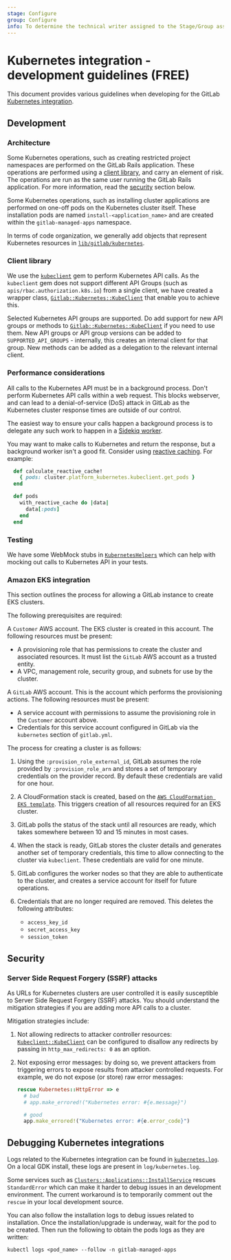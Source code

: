 ```yaml
---
stage: Configure
group: Configure
info: To determine the technical writer assigned to the Stage/Group associated with this page, see https://about.gitlab.com/handbook/engineering/ux/technical-writing/#assignments
---
```


# Kubernetes integration - development guidelines **(FREE)**

This document provides various guidelines when developing for the GitLab
[Kubernetes integration](../user/project/clusters/index.md).

## Development

### Architecture

Some Kubernetes operations, such as creating restricted project
namespaces are performed on the GitLab Rails application. These
operations are performed using a [client library](#client-library),
and carry an element of risk. The operations are
run as the same user running the GitLab Rails application. For more information,
read the [security](#security) section below.

Some Kubernetes operations, such as installing cluster applications are
performed on one-off pods on the Kubernetes cluster itself. These
installation pods are named `install-<application_name>` and
are created within the `gitlab-managed-apps` namespace.

In terms of code organization, we generally add objects that represent
Kubernetes resources in
[`lib/gitlab/kubernetes`](https://gitlab.com/gitlab-org/gitlab-foss/tree/master/lib/gitlab/kubernetes).

### Client library

We use the [`kubeclient`](https://rubygems.org/gems/kubeclient) gem to
perform Kubernetes API calls. As the `kubeclient` gem does not support
different API Groups (such as `apis/rbac.authorization.k8s.io`) from a
single client, we have created a wrapper class,
[`Gitlab::Kubernetes::KubeClient`](https://gitlab.com/gitlab-org/gitlab/blob/master/lib/gitlab/kubernetes/kube_client.rb)
that enable you to achieve this.

Selected Kubernetes API groups are supported. Do add support
for new API groups or methods to
[`Gitlab::Kubernetes::KubeClient`](https://gitlab.com/gitlab-org/gitlab/blob/master/lib/gitlab/kubernetes/kube_client.rb)
if you need to use them. New API groups or API group versions can be
added to `SUPPORTED_API_GROUPS` - internally, this creates an
internal client for that group. New methods can be added as a delegation
to the relevant internal client.

### Performance considerations

All calls to the Kubernetes API must be in a background process. Don't
perform Kubernetes API calls within a web request. This blocks
webserver, and can lead to a denial-of-service (DoS) attack in GitLab as
the Kubernetes cluster response times are outside of our control.

The easiest way to ensure your calls happen a background process is to
delegate any such work to happen in a [Sidekiq worker](sidekiq_style_guide.md).

You may want to make calls to Kubernetes and return the response, but a background
worker isn't a good fit. Consider using
[reactive caching](https://gitlab.com/gitlab-org/gitlab/blob/master/app/models/concerns/reactive_caching.rb).
For example:

```ruby
  def calculate_reactive_cache!
    { pods: cluster.platform_kubernetes.kubeclient.get_pods }
  end

  def pods
    with_reactive_cache do |data|
      data[:pods]
    end
  end
```

### Testing

We have some WebMock stubs in
[`KubernetesHelpers`](https://gitlab.com/gitlab-org/gitlab/blob/master/spec/support/helpers/kubernetes_helpers.rb)
which can help with mocking out calls to Kubernetes API in your tests.

### Amazon EKS integration

This section outlines the process for allowing a GitLab instance to create EKS clusters.

The following prerequisites are required:

A `Customer` AWS account. The EKS cluster is created in this account. The following
resources must be present:

- A provisioning role that has permissions to create the cluster
  and associated resources. It must list the `GitLab` AWS account
  as a trusted entity.
- A VPC, management role, security group, and subnets for use by the cluster.

A `GitLab` AWS account. This is the account which performs
the provisioning actions. The following resources must be present:

- A service account with permissions to assume the provisioning
  role in the `Customer` account above.
- Credentials for this service account configured in GitLab via
  the `kubernetes` section of `gitlab.yml`.

The process for creating a cluster is as follows:

1. Using the `:provision_role_external_id`, GitLab assumes the role provided
   by `:provision_role_arn` and stores a set of temporary credentials on the
   provider record. By default these credentials are valid for one hour.
1. A CloudFormation stack is created, based on the
   [`AWS CloudFormation EKS template`](https://gitlab.com/gitlab-org/gitlab/blob/master/vendor/aws/cloudformation/eks_cluster.yaml).
   This triggers creation of all resources required for an EKS cluster.
1. GitLab polls the status of the stack until all resources are ready,
   which takes somewhere between 10 and 15 minutes in most cases.
1. When the stack is ready, GitLab stores the cluster details and generates
   another set of temporary credentials, this time to allow connecting to
   the cluster via `kubeclient`. These credentials are valid for one minute.
1. GitLab configures the worker nodes so that they are able to authenticate
   to the cluster, and creates a service account for itself for future operations.
1. Credentials that are no longer required are removed. This deletes the following
   attributes:

   - `access_key_id`
   - `secret_access_key`
   - `session_token`

## Security

### Server Side Request Forgery (SSRF) attacks

As URLs for Kubernetes clusters are user controlled it is easily
susceptible to Server Side Request Forgery (SSRF) attacks. You should
understand the mitigation strategies if you are adding more API calls to
a cluster.

Mitigation strategies include:

1. Not allowing redirects to attacker controller resources:
   [`Kubeclient::KubeClient`](https://gitlab.com/gitlab-org/gitlab/blob/master/lib/gitlab/kubernetes/kube_client.rb#)
   can be configured to disallow any redirects by passing in
   `http_max_redirects: 0` as an option.
1. Not exposing error messages: by doing so, we
   prevent attackers from triggering errors to expose results from
   attacker controlled requests. For example, we do not expose (or store)
   raw error messages:

   ```ruby
   rescue Kubernetes::HttpError => e
     # bad
     # app.make_errored!("Kubernetes error: #{e.message}")

     # good
     app.make_errored!("Kubernetes error: #{e.error_code}")
   ```

## Debugging Kubernetes integrations

Logs related to the Kubernetes integration can be found in
[`kubernetes.log`](../administration/logs.md#kuberneteslog). On a local
GDK install, these logs are present in `log/kubernetes.log`.

Some services such as
[`Clusters::Applications::InstallService`](https://gitlab.com/gitlab-org/gitlab/blob/master/app/services/clusters/applications/install_service.rb#L18)
rescues `StandardError` which can make it harder to debug issues in an
development environment. The current workaround is to temporarily
comment out the `rescue` in your local development source.

You can also follow the installation logs to debug issues related to
installation. Once the installation/upgrade is underway, wait for the
pod to be created. Then run the following to obtain the pods logs as
they are written:

```shell
kubectl logs <pod_name> --follow -n gitlab-managed-apps
```
